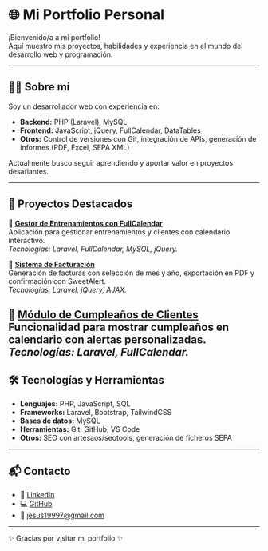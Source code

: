 # 🌐 Mi Portfolio Personal

¡Bienvenido/a a mi portfolio!  
Aquí muestro mis proyectos, habilidades y experiencia en el mundo del desarrollo web y programación.

---

## 👨‍💻 Sobre mí
Soy un desarrollador web con experiencia en:
- **Backend:** PHP (Laravel), MySQL
- **Frontend:** JavaScript, jQuery, FullCalendar, DataTables
- **Otros:** Control de versiones con Git, integración de APIs, generación de informes (PDF, Excel, SEPA XML)

Actualmente busco seguir aprendiendo y aportar valor en proyectos desafiantes.

---

## 🚀 Proyectos Destacados
🔹 **[Gestor de Entrenamientos con FullCalendar](#)**  
Aplicación para gestionar entrenamientos y clientes con calendario interactivo.  
_Tecnologías: Laravel, FullCalendar, MySQL, jQuery._

🔹 **[Sistema de Facturación](#)**  
Generación de facturas con selección de mes y año, exportación en PDF y confirmación con SweetAlert.  
_Tecnologías: Laravel, jQuery, AJAX._

🔹 **[Módulo de Cumpleaños de Clientes](#)**  
Funcionalidad para mostrar cumpleaños en calendario con alertas personalizadas.  
_Tecnologías: Laravel, FullCalendar._
---

## 🛠️ Tecnologías y Herramientas
- **Lenguajes:** PHP, JavaScript, SQL
- **Frameworks:** Laravel, Bootstrap, TailwindCSS
- **Bases de datos:** MySQL
- **Herramientas:** Git, GitHub, VS Code
- **Otros:** SEO con artesaos/seotools, generación de ficheros SEPA

---

## 📬 Contacto
- 💼 [LinkedIn](www.linkedin.com/in/jesús-garcía-castillo-4359981b4)  
- 💻 [GitHub](https://github.com/Jes1997)  
- 📧 jesus19997@gmail.com

---

✨ Gracias por visitar mi portfolio ✨
